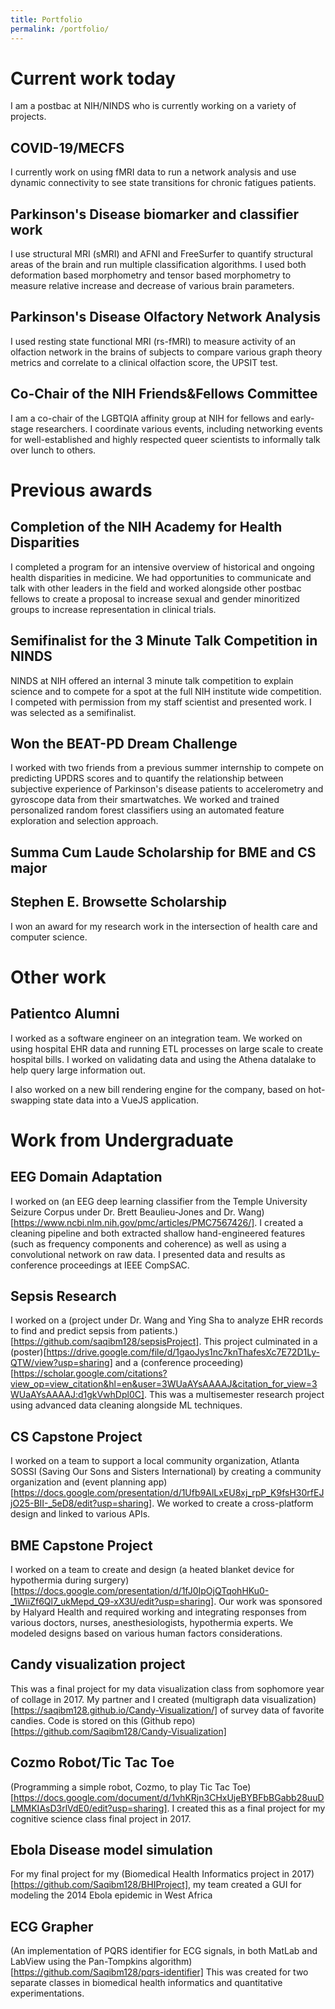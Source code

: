 ```yaml
---
title: Portfolio
permalink: /portfolio/
---
```



# Current work today
I am a postbac at NIH/NINDS who is currently working on a variety of projects.

## COVID-19/MECFS
I currently work on using fMRI data to run a network analysis and use dynamic connectivity to see state transitions for chronic fatigues patients.


## Parkinson's Disease biomarker and classifier work
I use structural MRI (sMRI) and AFNI and FreeSurfer to quantify structural areas of the brain and run multiple classification algorithms. I used both deformation based morphometry and tensor based morphometry to measure relative increase and decrease of various brain parameters.

## Parkinson's Disease Olfactory Network Analysis
I used resting state functional MRI (rs-fMRI) to measure activity of an olfaction network in the brains of subjects to compare various graph theory metrics and correlate to a clinical olfaction score, the UPSIT test.

## Co-Chair of the NIH Friends&Fellows Committee
I am a co-chair of the LGBTQIA affinity group at NIH for fellows and early-stage researchers. I coordinate various events, including networking events for well-established and highly respected queer scientists to informally talk over lunch to others.


# Previous awards
## Completion of the NIH Academy for Health Disparities
I completed a program for an intensive overview of historical and ongoing health disparities in medicine. We had opportunities to communicate and talk with other leaders in the field and worked alongside other postbac fellows to create a proposal to increase sexual and gender minoritized groups to increase representation in clinical trials.

## Semifinalist for the 3 Minute Talk Competition in NINDS
NINDS at NIH offered an internal 3 minute talk competition to explain science and to compete for a spot at the full NIH institute wide competition. I competed with permission from my staff scientist and presented work. I was selected as a semifinalist.

## Won the BEAT-PD Dream Challenge
I worked with two friends from a previous summer internship to compete on predicting UPDRS scores and to quantify the relationship between subjective experience of Parkinson's disease patients to accelerometry and gyroscope data from their smartwatches. We worked and trained personalized random forest classifiers using an automated feature exploration and selection approach.

## Summa Cum Laude Scholarship for BME and CS major

## Stephen E. Browsette Scholarship
I won an award for my research work in the intersection of health care and computer science.

# Other work
## Patientco Alumni
I worked as a software engineer on an integration team. We worked on using hospital EHR data and running ETL processes on large scale to create hospital bills. I worked on validating data and using the Athena datalake to help query large information out.

I also worked on a new bill rendering engine for the company, based on hot-swapping state data into a VueJS application.

# Work from Undergraduate
## EEG Domain Adaptation

I worked on (an EEG deep learning classifier from the Temple University Seizure Corpus under Dr. Brett Beaulieu-Jones and Dr. Wang)[https://www.ncbi.nlm.nih.gov/pmc/articles/PMC7567426/]. I created a cleaning pipeline and both extracted shallow hand-engineered features (such as frequency components and coherence) as well as using a convolutional network on raw data. I presented data and results as conference proceedings at IEEE CompSAC.

## Sepsis Research
I worked on a (project under Dr. Wang and Ying Sha to analyze EHR records to find and predict sepsis from patients.)[https://github.com/saqibm128/sepsisProject]. This project culminated in a (poster)[https://drive.google.com/file/d/1gaoJys1nc7knThafesXc7E72D1Ly-QTW/view?usp=sharing] and a (conference proceeding)[https://scholar.google.com/citations?view_op=view_citation&hl=en&user=3WUaAYsAAAAJ&citation_for_view=3WUaAYsAAAAJ:d1gkVwhDpl0C]. This was a multisemester research project using advanced data cleaning alongside ML techniques.
        
## CS Capstone Project
I worked on a team to support a local community organization, Atlanta SOSSI (Saving Our Sons and Sisters International) by creating a community organization and (event planning app)[https://docs.google.com/presentation/d/1Ufb9AlLxEU8xj_rpP_K9fsH30rfEJjO25-BII-_5eD8/edit?usp=sharing]. We worked to create a cross-platform design and linked to various APIs.

## BME Capstone Project
I worked on a team to create and design (a heated blanket device for hypothermia during surgery)[https://docs.google.com/presentation/d/1fJ0IpOjQTqohHKu0-_1WiiZf6Ql7_ukMepd_Q9-xX3U/edit?usp=sharing]. Our work was sponsored by Halyard Health and required working and integrating responses from various doctors, nurses, anesthesiologists, hypothermia experts. We modeled designs based on various human factors considerations.

## Candy visualization project

This was a final project for my data visualization class from sophomore year of collage in 2017. My partner and I created (multigraph data visualization)[https://saqibm128.github.io/Candy-Visualization/] of survey data of favorite candies. Code is stored on this (Github repo)[https://github.com/Saqibm128/Candy-Visualization]

## Cozmo Robot/Tic Tac Toe
(Programming a simple robot, Cozmo, to play Tic Tac Toe)[https://docs.google.com/document/d/1vhKRjn3CHxUjeBYBFbBGabb28uuDLMMKIAsD3rlVdE0/edit?usp=sharing]. I created this as a final project for my cognitive science class final project in 2017.
       
## Ebola Disease model simulation
For my final project for my (Biomedical Health Informatics project in 2017)[https://github.com/Saqibm128/BHIProject], my team created a GUI for modeling the 2014 Ebola epidemic in West Africa

## ECG Grapher
(An implementation of PQRS identifier for ECG signals, in both MatLab and LabView using the Pan-Tompkins algorithm) [https://github.com/Saqibm128/pqrs-identifier] This was created for two separate classes in biomedical health informatics and quantitative experimentations.

